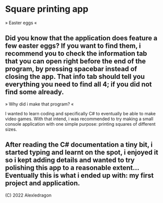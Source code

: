# Square printing app
» Easter eggs «

 Did you know that the application does feature a few easter eggs?
 If you want to find them, i recommend you to check the information tab that you can open right before the end of the program, by pressing spacebar instead of closing the app. That info tab should tell you everything you need to find all 4; if you did not find some already.
----------------------------------------
» Why did i make that program? «

 I wanted to learn coding and specifically C# to eventually be able to make video games.
 With that intend, i was recommended to try making a small console application with one simple purpose: printing squares of different sizes.
 
 After reading the C# documentation a tiny bit, i started typing and learnt on the spot, i enjoyed it so i kept adding details and wanted to try polishing this app to a reasonable extent... Eventually this is what i ended up with: my first project and application.
----------------------------------------
 (C) 2022 Alexledragon
